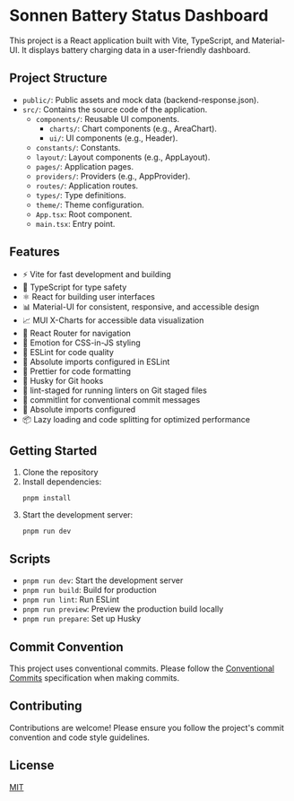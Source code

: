 # Sonnen Battery Status Dashboard

This project is a React application built with Vite, TypeScript, and Material-UI. It displays battery charging data in a user-friendly dashboard.

## Project Structure

-   `public/`: Public assets and mock data (backend-response.json).
-   `src/`: Contains the source code of the application.
    -   `components/`: Reusable UI components.
        -   `charts/`: Chart components (e.g., AreaChart).
        -   `ui/`: UI components (e.g., Header).
    -   `constants/`: Constants.
    -   `layout/`: Layout components (e.g., AppLayout).
    -   `pages/`: Application pages.
    -   `providers/`: Providers (e.g., AppProvider).
    -   `routes/`: Application routes.
    -   `types/`: Type definitions.
    -   `theme/`: Theme configuration.
    -   `App.tsx`: Root component.
    -   `main.tsx`: Entry point.

## Features

-   ⚡️ Vite for fast development and building
-   🔑 TypeScript for type safety
-   ⚛️ React for building user interfaces
-   📊 Material-UI for consistent, responsive, and accessible design
-   📈 MUI X-Charts for accessible data visualization
-   🧭 React Router for navigation
-   🎨 Emotion for CSS-in-JS styling
-   🧹 ESLint for code quality
-   🔄 Absolute imports configured in ESLint
-   💅 Prettier for code formatting
-   🐶 Husky for Git hooks
-   🚫 lint-staged for running linters on Git staged files
-   📝 commitlint for conventional commit messages
-   🔄 Absolute imports configured
-   📦 Lazy loading and code splitting for optimized performance

## Getting Started

1. Clone the repository
2. Install dependencies:
    ```
    pnpm install
    ```
3. Start the development server:
    ```
    pnpm run dev
    ```

## Scripts

-   `pnpm run dev`: Start the development server
-   `pnpm run build`: Build for production
-   `pnpm run lint`: Run ESLint
-   `pnpm run preview`: Preview the production build locally
-   `pnpm run prepare`: Set up Husky

## Commit Convention

This project uses conventional commits. Please follow the [Conventional Commits](https://www.conventionalcommits.org/) specification when making commits.

## Contributing

Contributions are welcome! Please ensure you follow the project's commit convention and code style guidelines.

## License

[MIT](License.md)
